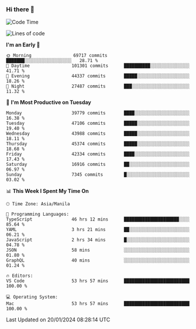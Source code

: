 ### Hi there 👋

<!--START_SECTION:waka-->
![Code Time](http://img.shields.io/badge/Code%20Time-4%2C762%20hrs%2049%20mins-blue)

![Lines of code](https://img.shields.io/badge/From%20Hello%20World%20I%27ve%20Written-109.2%20million%20lines%20of%20code-blue)

**I'm an Early 🐤** 

```text
🌞 Morning                69717 commits       ███████░░░░░░░░░░░░░░░░░░   28.71 % 
🌆 Daytime                101301 commits      ██████████░░░░░░░░░░░░░░░   41.71 % 
🌃 Evening                44337 commits       █████░░░░░░░░░░░░░░░░░░░░   18.26 % 
🌙 Night                  27487 commits       ███░░░░░░░░░░░░░░░░░░░░░░   11.32 % 
```
📅 **I'm Most Productive on Tuesday** 

```text
Monday                   39779 commits       ████░░░░░░░░░░░░░░░░░░░░░   16.38 % 
Tuesday                  47106 commits       █████░░░░░░░░░░░░░░░░░░░░   19.40 % 
Wednesday                43988 commits       █████░░░░░░░░░░░░░░░░░░░░   18.11 % 
Thursday                 45374 commits       █████░░░░░░░░░░░░░░░░░░░░   18.68 % 
Friday                   42334 commits       ████░░░░░░░░░░░░░░░░░░░░░   17.43 % 
Saturday                 16916 commits       ██░░░░░░░░░░░░░░░░░░░░░░░   06.97 % 
Sunday                   7345 commits        █░░░░░░░░░░░░░░░░░░░░░░░░   03.02 % 
```


📊 **This Week I Spent My Time On** 

```text
🕑︎ Time Zone: Asia/Manila

💬 Programming Languages: 
TypeScript               46 hrs 12 mins      █████████████████████░░░░   85.64 % 
YAML                     3 hrs 21 mins       ██░░░░░░░░░░░░░░░░░░░░░░░   06.21 % 
JavaScript               2 hrs 34 mins       █░░░░░░░░░░░░░░░░░░░░░░░░   04.78 % 
JSON                     58 mins             ░░░░░░░░░░░░░░░░░░░░░░░░░   01.80 % 
GraphQL                  40 mins             ░░░░░░░░░░░░░░░░░░░░░░░░░   01.24 % 

🔥 Editors: 
VS Code                  53 hrs 57 mins      █████████████████████████   100.00 % 

💻 Operating System: 
Mac                      53 hrs 57 mins      █████████████████████████   100.00 % 
```


 Last Updated on 20/01/2024 08:28:14 UTC
<!--END_SECTION:waka-->


<!--
**rad182/rad182** is a ✨ _special_ ✨ repository because its `README.md` (this file) appears on your GitHub profile.

Here are some ideas to get you started:

- 🔭 I’m currently working on ...
- 🌱 I’m currently learning ...
- 👯 I’m looking to collaborate on ...
- 🤔 I’m looking for help with ...
- 💬 Ask me about ...
- 📫 How to reach me: ...
- 😄 Pronouns: ...
- ⚡ Fun fact: ...
-->

